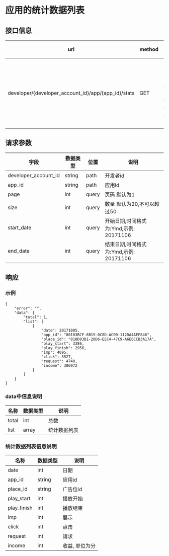 ﻿# 应用的统计数据列表

## 接口信息

url | method | 说明
---|---|--
developer/{developer_account_id}/app/{app_id}/stats | GET | 应用的统计数据列表

## 请求参数

字段 | 数据类型 | 位置 | 说明
---|---|--|--
developer_account_id | string | path | 开发者id
app_id | string | path | 应用id
page | int | query | 页码 默认为1
size | int | query | 数量 默认为20,不可以超过50 
start_date | int | query | 开始日期,时间格式为:Ymd,示例: 20171106
end_date | int | query | 结束日期,时间格式为:Ymd,示例: 20171106

## 响应
### 示例

```
{
    "error": "",
    "data": {
        "total": 1,
        "list": [
            {
                "date": 20171005,
                "app_id": "80183BCF-6B19-0C8D-AC00-112DA4AEF846",
                "place_id": "818D83B1-20D6-EEC4-47C9-A6E6CCB3A17A",
                "play_start": 3386,
                "play_finish": 2956,
                "imp": 4095,
                "click": 3527,
                "request": 4740,
                "income": 306972
            }
        ]
    }
}
```

### data中信息说明

名称 | 数据类型 | 说明
---|---|--
total | int | 总数
list | array | 统计数据列表

### 统计数据列表信息说明

名称 | 数据类型 | 说明
---|---|--
date | int | 日期
app_id | string | 应用id
place_id | string | 广告位id
play_start | int | 播放开始
play_finish | int | 播放结束
imp | int | 展示
click | int | 点击
request | int | 请求
income | int | 收益, 单位为分
